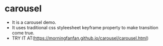 # carousel
* It is a carousel demo.
* It uses traditional css styleesheet keyframe property to make transition come true.
* TRY IT AT(https://morningfanfan.github.io/carousel/carousel.html)
